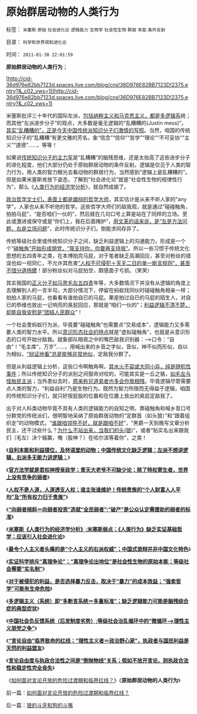 # 原始群居动物的人类行为

标签： `米塞斯` `原始` `社会进化论` `逻辑能力` `生物学` `社会性生物` `群居` `本能` `条件反射` 

目录： `科学和世界观和进化论`

时间： `2011-01-30 22:01:59`

**原始群居动物的人类行为**；

[http://cid-36d976e82bb7123d.spaces.live.com/blog/cns!36D976E82BB7123D!2375.entry?&_c02_vws=1](http://cid-36d976e82bb7123d.spaces.live.com/blog/cns!36D976E82BB7123D!2375.entry?&_c02_vws=1)

米塞斯批评三十年代的国际左派，[包括纳粹主义和马克思主义，都是多逻辑系](../../../2010/12/27/美国三次挽救了中国，三次挽救欧洲.md)统；而其他“左派进步分子”的观点，大多数是毫无逻辑的“乱糟糟的(Justin mess)”。[其实“乱糟糟的”，正是今天中国传统派知识分子们激情的写照](../../../2011/1/26/传统文化缺乏逻辑，和利益错位.md)。当然，咱国的传统知识分子的“乱糟糟”有更文雅的芳名，象“信念”“信仰”“哲学”“理论”“不可妥协”“主义”“道德”……，等等！

如果说[传统知识分子的主力军](../../../2010/10/13/在左右意识形态中难以自拨的进步分子.md)是“乱糟糟”的脑残思维，还是太抬高了这些进步分子的进化程度，他们大部分仍处于原始群居动物的条件反射。逻辑是仅见于人类的智力行为，用人类的智力眼光去看动物的群居行为，当然感到“逻辑上是乱糟糟的”。但是如果米塞斯肯放下姿态，了解到“社会进化论”就是“社会性生物的规律性行为”，那么《[人类行为的经济学分析](../../../2011/1/27/米塞斯《人类行为的经济学分析》的分析.md)》，就自然成据了。

[政治哲学文士们，表面上都是雄辩的哲学大师](../../../2010/7/29/诡辩术是傻逼“怀才不遇”的“技术”.md)，其实估计是从来不听人家的"any学"，人家也从来不听他的哲学。这些哲学大师们的敌我观，就是通过“碰碰触角，拍拍马屁”，“是否咱们一伙的”，然后就在几句口号上算是站在了同样的立场。至此或激进或保守或是“你们上，我在后面掩护”，[用文革的话来说，是“左是方法问题，右是立场问题](http://darthvad.blog.sohu.com/162357438.html)”，此时传统识分子们，倒能求同存异了。

传统等级社会里或传统知识分子之间，缺乏利益逻辑上的沟通能力，形成是一个个“[碰触角”开始形成朋党，“我支持你，你要再支持我”](../../../2010/6/1/民主不允许意识形态口号;不要再搞政治运动.md)。所以一些习惯于传统文化思想的五四青年之类，在本博拍完马屁，对于笔者缺乏高潮回应，甚至对粉丝的错误也如一视同仁，不允许其危害[“人权不可侵犯＋天无二日的单一断言规则”，甚至不惜分道扬镳](../../../2010/6/25/政治家是开发政治利益的专家.md)！部分粉丝似对马屁拍空，颇感面子亏损。（笑笑）

其实我国的[正义分子如马恩毛左五四青](../../../2010/5/14/唯恐天下不乱的革命家.md)年等，大多数情况下并没有从逻辑的角度上去理解别人的一言半句，大部分情况下，停留在蚂蚁找同伙时碰碰触角相亲一样；拍拍人家的马屁，也看看有谁拍自已的马屁。果是拍过自已的马屁的陌生人，对自已的恭维也放出一记响亮的臭屁回应，那就是“咱们一伙的”；[利益逻辑不清不楚，却能自我安慰是“团结人民群众](http://darthvad.blog.sohu.com/132380956.html)”！

一个社会里蚂蚁行为派，毕竟要“碰碰触角”也需要点“交易成本”，逻辑能力又多需要人类的智力水平。所以[意识形态社会的特点](../../../2010/10/19/个人主义无权威,意识形态都有“权威的标准答案”.md)就是“虚拟碰触角”，也就是从意识形态的口号开始分敌我。就象部队暗夜之中的嘴巴敌我识别器：——>口令：“自由”！“毛主席“，万岁”……，用喊出来的乡音之字似，音似，神不似而形似，自以为相似，[“辩证地看”总是能够非常地似](../../../2010/10/20/意识形态的权威必定非黑即白;辩证法还能颠倒黑白；.md)，定敌我分群了。

但是从利益逻辑上分析，这些口令啊触角啊，[其水火不容或大同小异，纯是随机性事件](../../../2010/4/26/认人只能污合，认理可以成军.md)；所以传统知识分子的派别之间狠命对咬的，可能其实是一丘之貉，[如毛左与怪胎民主派](../../../2010/4/30/警惕暴民文化鼓励屠幼悲剧，捞取社会利益.md)；当外患似去时，[原来称兄道弟者也多会你我相残](../../../2010/5/14/唯恐天下不乱的革命家.md)。毕竟逻辑尽管需要点人类的智力，“利益自利”乃是生物行为。既然为智力所限而无得益于逻辑，咱国的传统知识分子们，就只好按屁股的位置和在位置上放出的臭屁定敌我了。

出于对人科类动物毕竟不具有人类的逻辑能力的自知之明，靠碰触角和喊乡音口号分群党的传统派们，很明智地采纳了原始群居动物的“定群首（如头狼）”和“跟着组织走”的动物模式，“[谁跟咱领导不好，就是跟咱不好](../../../2010/5/20/人民领袖人民爱，人民领袖爱人民.md)”，“黑爵一天到晚写文章分析民主，还干过些什么？[为什么不站出来，当我们的头(狼)](../../../2011/1/25/博客匿名减少收入；基金缺钱三步曲；.md)”，或者“贴实名出来跟我们（毛左）决个输赢，俺（股神？）在哈尔滨等着你”，之类！

《[**自利本能和利益错位，及林语堂的动物；中国传统文化缺乏逻辑：左派不想讲逻辑，右派多无能力讲逻辑；**](../../../2011/1/26/传统文化缺乏逻辑，和利益错位.md)》

《[**官方法学就是君权神授皇政学；青天大老爷不可缺少论；除了特权寄生者，世界上没有竞争的弱者**](../../../2011/1/26/君权神授“向弱者倾斜”和绝对的弱者.md)》

《[**人权不是人道，人道透支人权；谁主张谁维护！传统贵族的“个人财富人人平均”及“所有权力归于贵族”**](../../../2011/1/26/人权不是人道，人道透支人权.md)》

《[**“向弱者倾斜＝向弱者投资”造就“全民弱者”;“破产”是公众认定需援助的弱者的标准**](../../../2011/1/27/“向弱者倾斜＝向弱者投资”造就“全民弱者”.md)》

《[**米塞斯《人类行为的经济学分析》;米塞斯弱点；《人类行为》缺乏实证基础哲学；应该引入社会进化论**](../../../2011/1/27/米塞斯《人类行为的经济学分析》的分析.md)》

《[**最令个人主义者头痛的是“个人主义的右派权威”；中国式诡辩并非中国文化特色**](../../../2011/1/27/“发现”了奥地利学派和米塞斯及哈耶克.md)》

《[**实证科学排斥“真理争论”；“真理争论出地位”是社会性生物的原始本能；等级社会需要“实名制”**](../../../2011/1/28/等级社会需要“实名制”.md)》

《[**对于被侵犯的利益，是否选择暴力反击，取决于“暴力”的成本效益；“强卖哲学”可能有生命危险**](../../../2011/1/28/“强卖哲学”可能有生命危险.md)》

《[**多逻辑主义（系统）即“多断言系统＝多重标准”；缺乏逻辑能力可能是脑残综合症的典型症状**](../../../2011/1/28/缺乏逻辑能力可能是脑残综合症的典型症状.md)》

《[**中国社会负反馈系统（后发制度劣势）;等级社会治乱循环中的“微循环——>理性主义朋党之争”**](../../../2011/1/29/中国社会负反馈系统和后发制度劣势.md)》

《[**“言论自由”临界致命的红线；“理性主义者＝政治野心家”，执政者与国民利益是天然的利益盟友**](../../../2011/1/29/言论自由发展过程中的致命红线.md)》

《[**言论自由度与执政合法性之间是“倒抛物线”关系；假如不放开言论，则执政合法性和稳定性完全丧失**](../../../2011/1/30/对言论自由度“不稳定期过渡期”以高度重视.md)》

《[如何面对言论开放的危险过渡期和临界红线？](../../../2011/1/30/如何面对言论开放的危险过渡期和临界红线？.md)》《**原始群居动物的人类行为**》



前一篇：[如何面对言论开放的危险过渡期和临界红线？](../../../2011/1/30/如何面对言论开放的危险过渡期和临界红线？.md)

后一篇：[狼的斗牙和狗的斗嘴](../../../2011/1/30/狼的斗牙和狗的斗嘴.md)